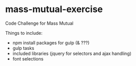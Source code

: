# mass-mutual-exercise
Code Challenge for Mass Mutual

Things to include:

* npm install packages for gulp (&amp; ???)
* gulp tasks
* included libraries (jquery for selectors and ajax handling)
* font selections
